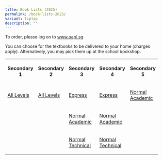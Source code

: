 ```yaml
---
title: Book Lists (2025)
permalink: /book-lists-2025/
variant: tiptap
description: ""
---
```

<p>To order, please log on to&nbsp;<a href="http://www.oapl.sg/" rel="noopener noreferrer nofollow" target="_blank">www.oapl.sg</a>
</p>
<p>You can choose for the textbooks to be delivered to your home (charges
apply). Alternatively, you may pick them up at the school bookshop.</p>
<table style="minWidth: 125px">
<colgroup>
<col>
<col>
<col>
<col>
<col>
</colgroup>
<tbody>
<tr>
<th rowspan="1" colspan="1">
<p>Secondary 1</p>
</th>
<th rowspan="1" colspan="1">
<p>Secondary 2</p>
</th>
<th rowspan="1" colspan="1">
<p>Secondary 3</p>
</th>
<th rowspan="1" colspan="1">
<p>Secondary 4</p>
</th>
<th rowspan="1" colspan="1">
<p>Secondary 5</p>
</th>
</tr>
<tr>
<td rowspan="1" colspan="1">
<p><a href="/files/Sec_1_Booklist_2025.pdf" rel="noopener noreferrer nofollow" target="_blank">All Levels</a>
</p>
</td>
<td rowspan="1" colspan="1">
<p><a href="/files/Sec_2_Booklist_2025.pdf" rel="noopener noreferrer nofollow" target="_blank">All Levels</a>
</p>
<p></p>
</td>
<td rowspan="1" colspan="1">
<p><a href="/files/Sec_3Exp_Booklist_2025.pdf" rel="noopener noreferrer nofollow" target="_blank">Express</a>
</p>
</td>
<td rowspan="1" colspan="1">
<p><a href="/files/Sec_4Exp_Booklist_2025.pdf" rel="noopener noreferrer nofollow" target="_blank">Express</a>
</p>
</td>
<td rowspan="1" colspan="1">
<p><a href="/files/Sec_5NA_Booklist_2025.pdf" rel="noopener noreferrer nofollow" target="_blank">Normal Academic</a>
</p>
</td>
</tr>
<tr>
<td rowspan="1" colspan="1">
<p></p>
</td>
<td rowspan="1" colspan="1">
<p></p>
</td>
<td rowspan="1" colspan="1">
<p><a href="/files/Sec_3NA_Booklist_2025.pdf" rel="noopener noreferrer nofollow" target="_blank">Normal Academic</a>
</p>
</td>
<td rowspan="1" colspan="1">
<p><a href="/files/Sec_4NA_Booklist_2025.pdf" rel="noopener noreferrer nofollow" target="_blank">Normal Academic</a>
</p>
</td>
<td rowspan="1" colspan="1">
<p></p>
</td>
</tr>
<tr>
<td rowspan="1" colspan="1">
<p></p>
</td>
<td rowspan="1" colspan="1">
<p></p>
</td>
<td rowspan="1" colspan="1">
<p><a href="/files/Sec_3NT_Booklist_2025.pdf" rel="noopener noreferrer nofollow" target="_blank">Normal Technical</a>
</p>
</td>
<td rowspan="1" colspan="1">
<p><a href="/files/Sec_4NT_Booklist_2025.pdf" rel="noopener noreferrer nofollow" target="_blank">Normal Technical</a>
</p>
</td>
<td rowspan="1" colspan="1">
<p></p>
</td>
</tr>
</tbody>
</table>
<p>
<br>
<br>
</p>